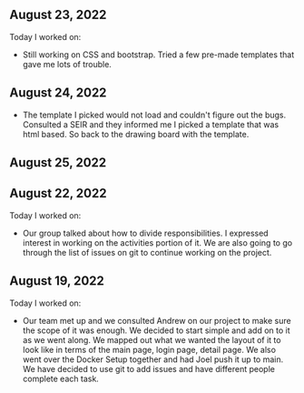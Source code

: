
## August 23, 2022

Today I worked on:

* Still working on CSS and bootstrap. Tried a few pre-made templates that gave me lots of trouble. 


## August 24, 2022

* The template I picked would not load and couldn't figure out the bugs. Consulted a SEIR and they informed me I picked a template that was html based. So back to the drawing board with the template. 

## August 25, 2022



## August 22, 2022

Today I worked on:

* Our group talked about how to divide responsibilities. I expressed interest in working on the activities portion of it. We are also going to go through the list of issues on git to continue working on the project. 


## August 19, 2022

Today I worked on:

* Our team met up and we consulted Andrew on our project to make sure the scope of it was enough. We decided to start simple and add on to it as we went along. We mapped out what we wanted the layout of it to look like in terms of the main page, login page, detail page. We also went over the Docker Setup together and had Joel push it up to main. We have decided to use git to add issues and have different people complete each task.  
